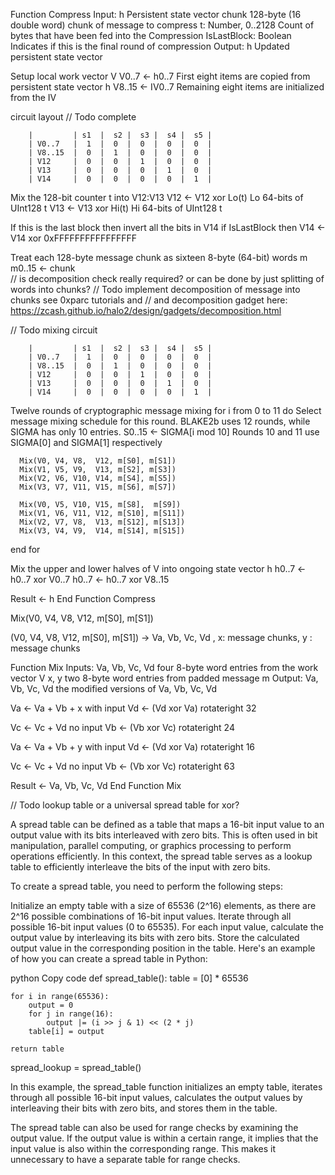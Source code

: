 Function Compress
   Input:
      h                      Persistent state vector
      chunk                  128-byte (16 double word) chunk of message to compress
      t: Number, 0..2128     Count of bytes that have been fed into the Compression
      IsLastBlock: Boolean   Indicates if this is the final round of compression
   Output:
      h                      Updated persistent state vector

   Setup local work vector V
   V0..7 ← h0..7   First eight items are copied from persistent state vector h
   V8..15 ← IV0..7 Remaining eight items are initialized from the IV

   circuit layout // Todo complete

        |         | s1  |  s2 |  s3 |  s4 |  s5 |
        | V0..7   |  1  |  0  |  0  |  0  |  0  |
        | V8..15  |  0  |  1  |  0  |  0  |  0  |
        | V12     |  0  |  0  |  1  |  0  |  0  |
        | V13     |  0  |  0  |  0  |  1  |  0  |
        | V14     |  0  |  0  |  0  |  0  |  1  |


   Mix the 128-bit counter t into V12:V13
   V12 ← V12 xor Lo(t)    Lo 64-bits of UInt128 t
   V13 ← V13 xor Hi(t)    Hi 64-bits of UInt128 t
  
   If this is the last block then invert all the bits in V14
   if IsLastBlock then
      V14 ← V14 xor 0xFFFFFFFFFFFFFFFF
   
   Treat each 128-byte message chunk as sixteen 8-byte (64-bit) words m
   m0..15 ← chunk  
   // is decomposition check really required? or can be done by just splitting of words into chunks?
   // Todo implement decomposition of message into chunks see 0xparc tutorials and 
   // and decomposition gadget here: https://zcash.github.io/halo2/design/gadgets/decomposition.html


   // Todo mixing circuit

        |         | s1  |  s2 |  s3 |  s4 |  s5 |
        | V0..7   |  1  |  0  |  0  |  0  |  0  |
        | V8..15  |  0  |  1  |  0  |  0  |  0  |
        | V12     |  0  |  0  |  1  |  0  |  0  |
        | V13     |  0  |  0  |  0  |  1  |  0  |
        | V14     |  0  |  0  |  0  |  0  |  1  |

   Twelve rounds of cryptographic message mixing
   for i from 0 to 11 do
      Select message mixing schedule for this round.
       BLAKE2b uses 12 rounds, while SIGMA has only 10 entries.
      S0..15 ← SIGMA[i mod 10]   Rounds 10 and 11 use SIGMA[0] and SIGMA[1] respectively

      Mix(V0, V4, V8,  V12, m[S0], m[S1])
      Mix(V1, V5, V9,  V13, m[S2], m[S3])
      Mix(V2, V6, V10, V14, m[S4], m[S5])
      Mix(V3, V7, V11, V15, m[S6], m[S7])

      Mix(V0, V5, V10, V15, m[S8],  m[S9])
      Mix(V1, V6, V11, V12, m[S10], m[S11])
      Mix(V2, V7, V8,  V13, m[S12], m[S13])
      Mix(V3, V4, V9,  V14, m[S14], m[S15])
   end for

   Mix the upper and lower halves of V into ongoing state vector h
   h0..7 ← h0..7 xor V0..7
   h0..7 ← h0..7 xor V8..15

   Result ← h
End Function Compress


Mix(V0, V4, V8,  V12, m[S0], m[S1])

(V0, V4, V8,  V12, m[S0], m[S1]) -> Va, Vb, Vc, Vd , x: message chunks, y : message chunks

Function Mix
   Inputs:
        Va, Vb, Vc, Vd       four 8-byte word entries from the work vector V
        x, y                two 8-byte word entries from padded message m
   Output:
        Va, Vb, Vc, Vd       the modified versions of Va, Vb, Vc, Vd

   Va ← Va + Vb + x          with input
   Vd ← (Vd xor Va) rotateright 32

   Vc ← Vc + Vd              no input
   Vb ← (Vb xor Vc) rotateright 24

   Va ← Va + Vb + y          with input
   Vd ← (Vd xor Va) rotateright 16

   Vc ← Vc + Vd              no input
   Vb ← (Vb xor Vc) rotateright 63

   Result ← Va, Vb, Vc, Vd
End Function Mix


// Todo lookup table or a universal spread table for xor?

A spread table can be defined as a table that maps a 16-bit input value to an output value with its bits interleaved with zero bits. 
This is often used in bit manipulation, parallel computing, or graphics processing to perform operations efficiently. 
In this context, the spread table serves as a lookup table to efficiently interleave the bits of the input with zero bits.

To create a spread table, you need to perform the following steps:

Initialize an empty table with a size of 65536 (2^16) elements, as there are 2^16 possible combinations of 16-bit input values.
Iterate through all possible 16-bit input values (0 to 65535).
For each input value, calculate the output value by interleaving its bits with zero bits.
Store the calculated output value in the corresponding position in the table.
Here's an example of how you can create a spread table in Python:

python
Copy code
def spread_table():
    table = [0] * 65536

    for i in range(65536):
        output = 0
        for j in range(16):
            output |= (i >> j & 1) << (2 * j)
        table[i] = output

    return table

spread_lookup = spread_table()

In this example, the spread_table function initializes an empty table,
iterates through all possible 16-bit input values, calculates the output values
by interleaving their bits with zero bits, and stores them in the table.

The spread table can also be used for range checks by examining the output value. 
If the output value is within a certain range, it implies that the input value is also 
within the corresponding range. This makes it unnecessary to have a separate table for range checks.





